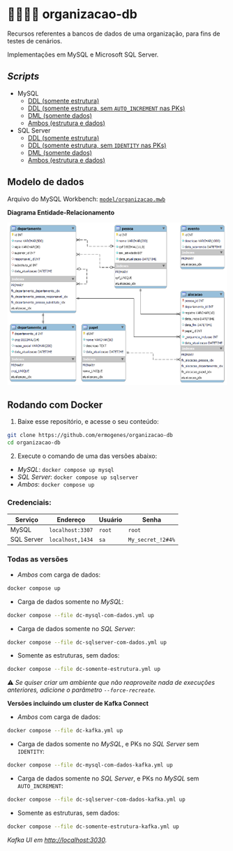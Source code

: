 # 👩‍💼👨‍💼 organizacao-db

Recursos referentes a bancos de dados de uma organização, para fins de testes de cenários.

Implementações em MySQL e Microsoft SQL Server.

## _Scripts_

- MySQL
  - [DDL (somente estrutura)](scripts/mysql/mysql-organizacao-DDL.sql)
  - [DDL (somente estrutura, sem `AUTO_INCREMENT` nas PKs)](scripts/mysql/mysql-organizacao-DDL-sem-AUTO_INCREMENT.sql)
  - [DML (somente dados)](scripts/mysql/mysql-organizacao-DML.sql)
  - [Ambos (estrutura e dados)](scripts/mysql/mysql-organizacao-DDL-DML.sql)
- SQL Server
  - [DDL (somente estrutura)](scripts/sqlserver/sqlserver-organizacao-DDL.sql)
  - [DDL (somente estrutura, sem `IDENTITY` nas PKs)](scripts/sqlserver/sqlserver-organizacao-DDL-sem-IDENTITY.sql)
  - [DML (somente dados)](scripts/sqlserver/sqlserver-organizacao-DML.sql)
  - [Ambos (estrutura e dados)](scripts/sqlserver/sqlserver-organizacao-DDL-DML.sql)

## Modelo de dados

Arquivo do MySQL Workbench: [`model/organizacao.mwb`](model/organizacao.mwb)

**Diagrama Entidade-Relacionamento**

![](assets/organizacao.png)

## Rodando com Docker

1. Baixe esse repositório, e acesse o seu conteúdo:

```bash
git clone https://github.com/ermogenes/organizacao-db
cd organizacao-db
```

2. Execute o comando de uma das versões abaixo:

  - _MySQL_: `docker compose up mysql`
  - _SQL Server_: `docker compose up sqlserver`
  - _Ambos_: `docker compose up`

### Credenciais:

Serviço | Endereço | Usuário | Senha
--- | --- | --- | ---
MySQL | `localhost:3307` | `root` | `root`
SQL Server | `localhost,1434` | `sa` | `My_secret_!2#4%`

### Todas as versões

- _Ambos_ com carga de dados:

```bash
docker compose up
```

- Carga de dados somente no _MySQL_:

```bash
docker compose --file dc-mysql-com-dados.yml up
```

- Carga de dados somente no _SQL Server_:

```bash
docker compose --file dc-sqlserver-com-dados.yml up
```

- Somente as estruturas, sem dados:

```bash
docker compose --file dc-somente-estrutura.yml up
```

⚠ _Se quiser criar um ambiente que não reaproveite nada de execuções anteriores, adicione o parâmetro `--force-recreate`._

**Versões incluíndo um cluster de Kafka Connect**

- _Ambos_ com carga de dados:

```bash
docker compose --file dc-kafka.yml up
```

- Carga de dados somente no _MySQL_, e PKs no _SQL Server_ sem `IDENTITY`:

```bash
docker compose --file dc-mysql-com-dados-kafka.yml up
```

- Carga de dados somente no _SQL Server_, e PKs no _MySQL_ sem `AUTO_INCREMENT`:

```bash
docker compose --file dc-sqlserver-com-dados-kafka.yml up
```

- Somente as estruturas, sem dados:

```bash
docker compose --file dc-somente-estrutura-kafka.yml up
```

_Kafka UI em [http://localhost:3030](http://localhost:3030)._

